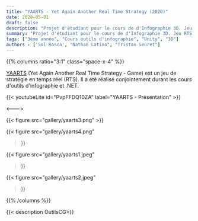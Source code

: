 ```yaml
---
title: "YAARTS - Yet Again Another Real Time Strategy (2020)"
date: 2020-05-01
draft: false
description: "Projet d'étudiant pour le cours de d'Infographie 3D. Jeu RTS réalisé avec Unity."
summary: "Projet d'étudiant pour le cours de d'Infographie 3D. Jeu RTS réalisé avec Unity"
tags: ["3ème année", "Cours outils d'infographie", "Unity", "3D"]
authors : ['Sol Rosca', "Nathan Latino", "Tristan Seuret"]
---
```


{{% columns ratio="3:1" class="space-x-4" %}} <!-- begin columns block -->

[YAARTS](https://github.com/RoscaS/YAARTS) (Yet Again Another Real Time Strategy - Game) est un jeu de stratégie en temps réel (RTS).
Il a été réalisé conjointement durant les cours d'outils d'infographie et .NET.

{{< youtubeLite id="PvpFFDQ10ZA" label="YAARTS - Présentation" >}}

<---> <!-- magic separator, between columns -->

<div class="[&>figure]:my-4">
{{< figure
src="gallery/yaarts3.png"
>}}

{{< figure
src="gallery/yaarts4.png"
>}}

{{< figure
src="gallery/yaarts1.jpeg"
>}}

{{< figure
src="gallery/yaarts2.jpeg"
>}}
</div>

{{% /columns %}}

{{< description OutilsCG>}}
